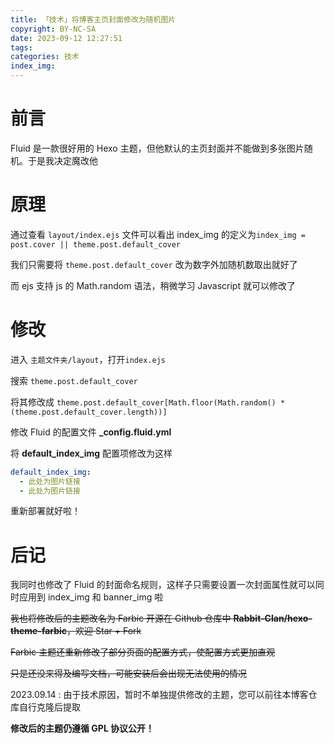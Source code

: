 ```yaml
---
title: 「技术」将博客主页封面修改为随机图片
copyright: BY-NC-SA
date: 2023-09-12 12:27:51
tags:
categories: 技术
index_img:
---
```


# 前言

Fluid 是一款很好用的 Hexo 主题，但他默认的主页封面并不能做到多张图片随机。于是我决定魔改他

# 原理

通过查看 `layout/index.ejs` 文件可以看出 index_img 的定义为`index_img = post.cover || theme.post.default_cover`

我们只需要将 `theme.post.default_cover` 改为数字外加随机数取出就好了

而 ejs 支持 js 的 Math.random 语法，稍微学习 Javascript 就可以修改了

# 修改

进入 `主题文件夹/layout`，打开`index.ejs`

搜索 `theme.post.default_cover`

将其修改成 `theme.post.default_cover[Math.floor(Math.random() * (theme.post.default_cover.length))]`

修改 Fluid 的配置文件 **\_config.fluid.yml**

将 **default_index_img** 配置项修改为这样

```yml
default_index_img:
  - 此处为图片链接
  - 此处为图片链接
```

重新部署就好啦！

# 后记

我同时也修改了 Fluid 的封面命名规则，这样子只需要设置一次封面属性就可以同时应用到 index_img 和 banner_img 啦

~~我也将修改后的主题改名为 Farbic 开源在 Github 仓库中 **Rabbit-Clan/hexo-theme-farbic**，欢迎 Star + Fork~~

~~Farbic 主题还重新修改了部分页面的配置方式，使配置方式更加直观~~

~~只是还没来得及编写文档，可能安装后会出现无法使用的情况~~

2023.09.14 : 由于技术原因，暂时不单独提供修改的主题，您可以前往本博客仓库自行克隆后提取

**修改后的主题仍遵循 GPL 协议公开！**
